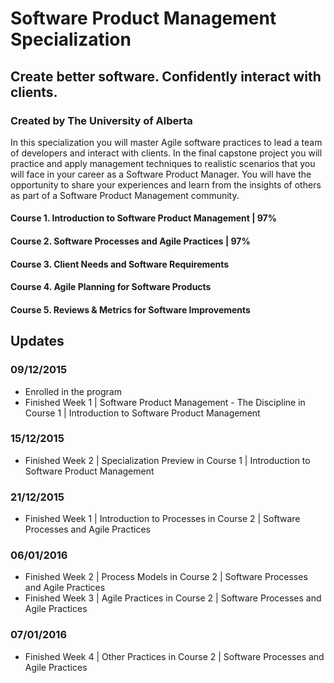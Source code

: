 # Software Product Management Specialization
## Create better software. Confidently interact with clients.
### Created by The University of Alberta

In this specialization you will master Agile software practices to lead a team of developers and interact with clients. In the final capstone project you will practice and apply management techniques to realistic scenarios that you will face in your career as a Software Product Manager. You will have the opportunity to share your experiences and learn from the insights of others as part of a Software Product Management community.

#### Course 1. Introduction to Software Product Management | 97%
#### Course 2. Software Processes and Agile Practices | 97%
#### Course 3. Client Needs and Software Requirements
#### Course 4. Agile Planning for Software Products
#### Course 5. Reviews & Metrics for Software Improvements

## Updates
### 09/12/2015
- Enrolled in the program
- Finished Week 1 | Software Product Management - The Discipline in Course 1 | Introduction to Software Product Management

### 15/12/2015
- Finished Week 2 | Specialization Preview in Course 1 | Introduction to Software Product Management

### 21/12/2015
- Finished Week 1 | Introduction to Processes in Course 2 | Software Processes and Agile Practices

### 06/01/2016
- Finished Week 2 | Process Models in Course 2 | Software Processes and Agile Practices
- Finished Week 3 | Agile Practices in Course 2 | Software Processes and Agile Practices

### 07/01/2016
- Finished Week 4 | Other Practices in Course 2 | Software Processes and Agile Practices
